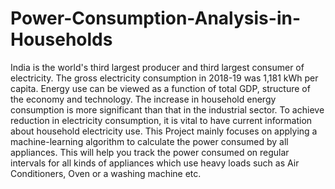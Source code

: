 # Power-Consumption-Analysis-in-Households
India is the world's third largest producer and third largest consumer of electricity. The gross electricity consumption in 2018-19 was 1,181 kWh per capita. Energy use can be viewed as a function of total GDP, structure of the economy and technology. The increase in household energy consumption is more significant than that in the industrial sector. To achieve reduction in electricity consumption, it is vital to have current information about household electricity use. This Project mainly focuses on applying a machine-learning algorithm to calculate the power consumed by all appliances.  This will help you track the power consumed on regular intervals for all kinds of appliances which use heavy loads such as Air Conditioners, Oven or a washing machine etc.
